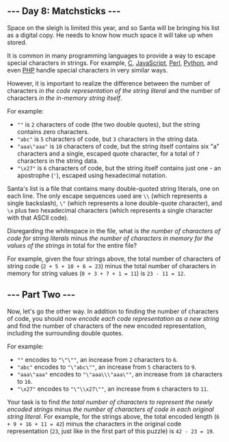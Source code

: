 <h2>--- Day 8: Matchsticks ---</h2><p>Space on the sleigh is limited this year, and so Santa will be bringing his list as a digital copy. He needs to know how much space it will take up when stored.</p>
<p>It is common in many programming languages to provide a way to <span title="It is common for many programmers to try to escape from string escaping.  No such luck here.">escape</span> special characters in strings.  For example, <a href="https://en.wikipedia.org/wiki/Escape_sequences_in_C">C</a>, <a href="https://developer.mozilla.org/en-US/docs/Web/JavaScript/Reference/Global_Objects/String">JavaScript</a>, <a href="http://perldoc.perl.org/perlop.html#Quote-and-Quote-like-Operators">Perl</a>, <a href="https://docs.python.org/2.0/ref/strings.html">Python</a>, and even <a href="http://php.net/manual/en/language.types.string.php#language.types.string.syntax.double">PHP</a> handle special characters in very similar ways.</p>
<p>However, it is important to realize the difference between the number of characters <em>in the code representation of the string literal</em> and the number of characters <em>in the in-memory string itself</em>.</p>
<p>For example:</p>
<ul>
<li><code>&quot;&quot;</code> is <code>2</code> characters of code (the two double quotes), but the string contains zero characters.</li>
<li><code>&quot;abc&quot;</code> is <code>5</code> characters of code, but <code>3</code> characters in the string data.</li>
<li><code>&quot;aaa\&quot;aaa&quot;</code> is <code>10</code> characters of code, but the string itself contains six &quot;a&quot; characters and a single, escaped quote character, for a total of <code>7</code> characters in the string data.</li>
<li><code>&quot;\x27&quot;</code> is <code>6</code> characters of code, but the string itself contains just one - an apostrophe (<code>&apos;</code>), escaped using hexadecimal notation.</li>
</ul>
<p>Santa&apos;s list is a file that contains many double-quoted string literals, one on each line.  The only escape sequences used are <code>\\</code> (which represents a single backslash), <code>\&quot;</code> (which represents a lone double-quote character), and <code>\x</code> plus two hexadecimal characters (which represents a single character with that ASCII code).</p>
<p>Disregarding the whitespace in the file, what is <em>the number of characters of code for string literals</em> minus <em>the number of characters in memory for the values of the strings</em> in total for the entire file?</p>
<p>For example, given the four strings above, the total number of characters of string code (<code>2 + 5 + 10 + 6 = 23</code>) minus the total number of characters in memory for string values (<code>0 + 3 + 7 + 1 = 11</code>) is <code>23 - 11 = 12</code>.</p>

<h2 id="part2">--- Part Two ---</h2><p>Now, let&apos;s go the other way.  In addition to finding the number of characters of code, you should now <em>encode each code representation as a new string</em> and find the number of characters of the new encoded representation, including the surrounding double quotes.</p>
<p>For example:</p>
<ul>
<li><code>&quot;&quot;</code> encodes to <code>&quot;\&quot;\&quot;&quot;</code>, an increase from <code>2</code> characters to <code>6</code>.</li>
<li><code>&quot;abc&quot;</code> encodes to <code>&quot;\&quot;abc\&quot;&quot;</code>, an increase from <code>5</code> characters to <code>9</code>.</li>
<li><code>&quot;aaa\&quot;aaa&quot;</code> encodes to <code>&quot;\&quot;aaa\\\&quot;aaa\&quot;&quot;</code>, an increase from <code>10</code> characters to <code>16</code>.</li>
<li><code>&quot;\x27&quot;</code> encodes to <code>&quot;\&quot;\\x27\&quot;&quot;</code>, an increase from <code>6</code> characters to <code>11</code>.</li>
</ul>
<p>Your task is to find <em>the total number of characters to represent the newly encoded strings</em> minus <em>the number of characters of code in each original string literal</em>. For example, for the strings above, the total encoded length (<code>6 + 9 + 16 + 11 = 42</code>) minus the characters in the original code representation (<code>23</code>, just like in the first part of this puzzle) is <code>42 - 23 = 19</code>.</p>
